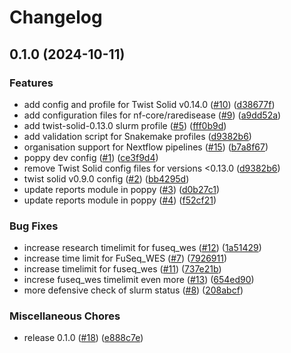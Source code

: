 # Changelog

## 0.1.0 (2024-10-11)


### Features

* add config and profile for Twist Solid v0.14.0 ([#10](https://github.com/gmc-norr/config-files/issues/10)) ([d38677f](https://github.com/gmc-norr/config-files/commit/d38677f1cf69c3494b908a86a98a4ce95ba7c1f2))
* add configuration files for nf-core/raredisease ([#9](https://github.com/gmc-norr/config-files/issues/9)) ([a9dd52a](https://github.com/gmc-norr/config-files/commit/a9dd52a0d04e8c76580a5ebea6e9a54a3237807e))
* add twist-solid-0.13.0 slurm profile ([#5](https://github.com/gmc-norr/config-files/issues/5)) ([fff0b9d](https://github.com/gmc-norr/config-files/commit/fff0b9dff22b935ebdd05fa6c343fa855981fc3a))
* add validation script for Snakemake profiles ([d9382b6](https://github.com/gmc-norr/config-files/commit/d9382b6ced85bb3833d0398bad95a510f5edd969))
* organisation support for Nextflow pipelines ([#15](https://github.com/gmc-norr/config-files/issues/15)) ([b7a8f67](https://github.com/gmc-norr/config-files/commit/b7a8f674f3bf07951270315adb51c23d2bd4d734))
* poppy dev config ([#1](https://github.com/gmc-norr/config-files/issues/1)) ([ce3f9d4](https://github.com/gmc-norr/config-files/commit/ce3f9d444a0c4073ff02a27c2f85e3a4700e4e23))
* remove Twist Solid config files for versions &lt;0.13.0 ([d9382b6](https://github.com/gmc-norr/config-files/commit/d9382b6ced85bb3833d0398bad95a510f5edd969))
* twist solid v0.9.0 config ([#2](https://github.com/gmc-norr/config-files/issues/2)) ([bb4295d](https://github.com/gmc-norr/config-files/commit/bb4295d07828a4a5377593b7291fcb4d7de689f4))
* update reports module in poppy ([#3](https://github.com/gmc-norr/config-files/issues/3)) ([d0b27c1](https://github.com/gmc-norr/config-files/commit/d0b27c1bcaffbe629864bd7bc7b704027d096205))
* update reports module in poppy ([#4](https://github.com/gmc-norr/config-files/issues/4)) ([f52cf21](https://github.com/gmc-norr/config-files/commit/f52cf21dd9938b0f69f6a891021b5d6a8b89d668))


### Bug Fixes

* increase research timelimit for fuseq_wes ([#12](https://github.com/gmc-norr/config-files/issues/12)) ([1a51429](https://github.com/gmc-norr/config-files/commit/1a5142955500d7bfdd5890f6691f9c835ca9889e))
* increase time limit for FuSeq_WES ([#7](https://github.com/gmc-norr/config-files/issues/7)) ([7926911](https://github.com/gmc-norr/config-files/commit/7926911115a9d0ff45ed58c344313aab6e8a261c))
* increase timelimit for fuseq_wes ([#11](https://github.com/gmc-norr/config-files/issues/11)) ([737e21b](https://github.com/gmc-norr/config-files/commit/737e21bebbaab56fb55ededb590daf439010e681))
* increse fuseq_wes timelimit even more ([#13](https://github.com/gmc-norr/config-files/issues/13)) ([654ed90](https://github.com/gmc-norr/config-files/commit/654ed90a8506cdb201cdca3ae6e5b5ced387f138))
* more defensive check of slurm status ([#8](https://github.com/gmc-norr/config-files/issues/8)) ([208abcf](https://github.com/gmc-norr/config-files/commit/208abcf01d254270c50b0b2a2f31c4b77c6b61e0))


### Miscellaneous Chores

* release 0.1.0 ([#18](https://github.com/gmc-norr/config-files/issues/18)) ([e888c7e](https://github.com/gmc-norr/config-files/commit/e888c7ebc181f5a459cf928076710666cd369ba4))
